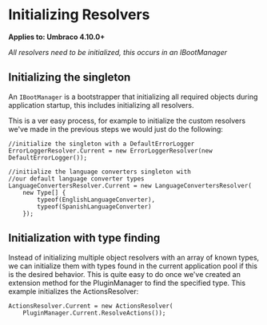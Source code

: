 # Initializing Resolvers

**Applies to: Umbraco 4.10.0+**

_All resolvers need to be initialized, this occurs in an IBootManager_ 

## Initializing the singleton

An `IBootManager` is a bootstrapper that initializing all required objects during application startup, this includes initializing all resolvers. 

This is a ver easy process, for example to initialize the custom resolvers we've made in the previous steps we would just do the following:

	//initialize the singleton with a DefaultErrorLogger
	ErrorLoggerResolver.Current = new ErrorLoggerResolver(new DefaultErrorLogger());

	//initialize the language converters singleton with 
	//our default language converter types
	LanguageConvertersResolver.Current = new LanguageConvertersResolver(
		new Type[] {
			typeof(EnglishLanguageConverter),
			typeof(SpanishLanguageConverter)
		});

## Initialization with type finding

Instead of initializing multiple object resolvers with an array of known types, we can initialize them with types found in the current application pool if this is the desired behavior. This is quite easy to do once we've created an extension method for the PluginManager to find the specified type. This example initializes the ActionsResolver:

	ActionsResolver.Current = new ActionsResolver(
		PluginManager.Current.ResolveActions());



